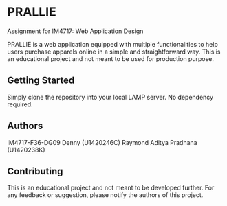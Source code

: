 # PRALLIE
Assignment for IM4717: Web Application Design

PRALLIE is a web application equipped with multiple functionalities to help users purchase apparels online in a simple and straightforward way.
This is an educational project and not meant to be used for production purpose.

## Getting Started
Simply clone the repository into your local LAMP server. No dependency required.

## Authors
IM4717-F36-DG09
Denny (U1420246C)
Raymond Aditya Pradhana (U1420238K)

## Contributing
This is an educational project and not meant to be developed further. For any feedback or suggestion, please notify the authors of this project.
